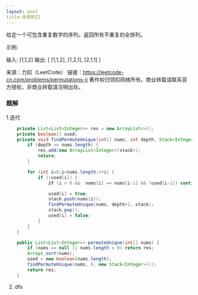 ```yaml
---
layout: post
title:全排列II
---
```

给定一个可包含重复数字的序列，返回所有不重复的全排列。

示例:

输入: [1,1,2]
输出:
[
  [1,1,2],
  [1,2,1],
  [2,1,1]
]

来源：力扣（LeetCode）
链接：https://leetcode-cn.com/problems/permutations-ii
著作权归领扣网络所有。商业转载请联系官方授权，非商业转载请注明出处。

### 题解

1.迭代

~~~ java
    private List<List<Integer>> res = new ArrayList<>();
    private boolean[] used;
    private void findPermuteUnique(int[] nums, int depth, Stack<Integer> stack) {
        if (depth == nums.length) {
            res.add(new ArrayList<Integer>(stack));
            return;
        }

        for (int i=0;i<nums.length;++i) {
            if (!used[i]) {
                if (i > 0 &&  nums[i] == nums[i-1] && !used[i-1]) continue;

                used[i] = true;
                stack.push(nums[i]);
                findPermuteUnique(nums, depth+1, stack);
                stack.pop();
                used[i] = false;
            }
        }
    }

    public List<List<Integer>> permuteUnique(int[] nums) {
        if (nums == null || nums.length < 0) return res;
        Arrays.sort(nums);
        used = new boolean[nums.length];
        findPermuteUnique(nums, 0, new Stack<Integer>());
        return res;
    }
~~~   

2. dfs

